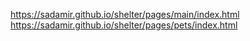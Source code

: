 https://sadamir.github.io/shelter/pages/main/index.html
https://sadamir.github.io/shelter/pages/pets/index.html
